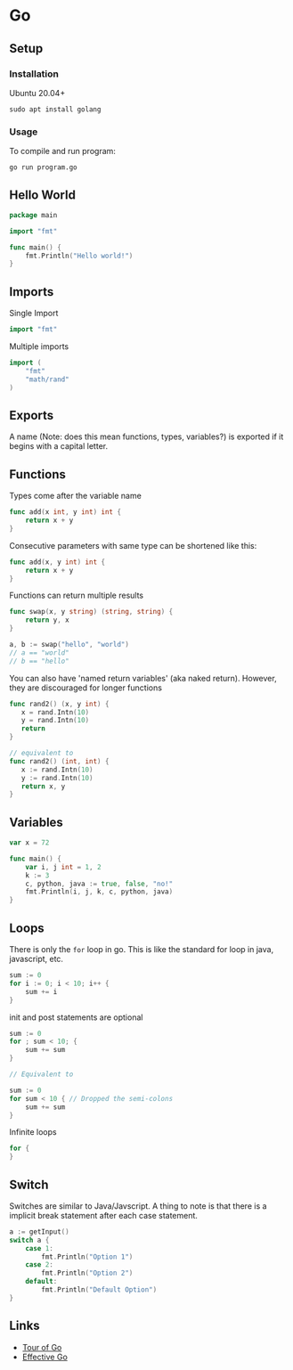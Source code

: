 # Go

## Setup

### Installation
Ubuntu 20.04+

`sudo apt install golang`

### Usage
To compile and run program:

`go run program.go`

## Hello World
```go
package main

import "fmt"

func main() {
    fmt.Println("Hello world!")
}
```

## Imports
Single Import

```go
import "fmt"
```

Multiple imports

```go
import (
    "fmt"
    "math/rand"
)
```

## Exports
A name (Note: does this mean functions, types, variables?) is exported if it
begins with a capital letter.

## Functions
Types come after the variable name

```go
func add(x int, y int) int {
    return x + y
}
```

Consecutive parameters with same type can be shortened like this:

```go
func add(x, y int) int {
    return x + y
}
```

Functions can return multiple results

```go
func swap(x, y string) (string, string) {
    return y, x
}

a, b := swap("hello", "world")
// a == "world"
// b == "hello"
```

You can also have 'named return variables' (aka naked return). However, they are
discouraged for longer functions

```go
func rand2() (x, y int) {
   x = rand.Intn(10)
   y = rand.Intn(10)
   return
}

// equivalent to
func rand2() (int, int) {
   x := rand.Intn(10)
   y := rand.Intn(10)
   return x, y
}
```

## Variables
```go
var x = 72

func main() {
    var i, j int = 1, 2
    k := 3
    c, python, java := true, false, "no!"
    fmt.Println(i, j, k, c, python, java)
}
```

## Loops
There is only the `for` loop in go. This is like the standard for loop in java,
javascript, etc.

```go
sum := 0
for i := 0; i < 10; i++ {
    sum += i
}
```

init and post statements are optional
```go
sum := 0
for ; sum < 10; {
    sum += sum
}

// Equivalent to

sum := 0
for sum < 10 { // Dropped the semi-colons
    sum += sum
}
```

Infinite loops
```go
for {
}
```

## Switch
Switches are similar to Java/Javscript. A thing to note is that there is a
implicit break statement after each case statement.

```go
a := getInput()
switch a {
    case 1:
        fmt.Println("Option 1")
    case 2:
        fmt.Println("Option 2")
    default:
        fmt.Println("Default Option")
}
```


## Links
- [Tour of Go](https://tour.golang.org/)
- [Effective Go](https://golang.org/doc/effective_go.html#introduction)
